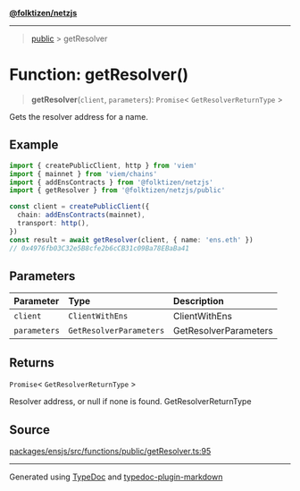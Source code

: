 [**@folktizen/netzjs**](../README.md)

---

> [public](README.md) > getResolver

# Function: getResolver()

> **getResolver**(`client`, `parameters`): `Promise`\< `GetResolverReturnType` \>

Gets the resolver address for a name.

## Example

```ts
import { createPublicClient, http } from 'viem'
import { mainnet } from 'viem/chains'
import { addEnsContracts } from '@folktizen/netzjs'
import { getResolver } from '@folktizen/netzjs/public'

const client = createPublicClient({
  chain: addEnsContracts(mainnet),
  transport: http(),
})
const result = await getResolver(client, { name: 'ens.eth' })
// 0x4976fb03C32e5B8cfe2b6cCB31c09Ba78EBaBa41
```

## Parameters

| Parameter    | Type                    | Description           |
| :----------- | :---------------------- | :-------------------- |
| `client`     | `ClientWithEns`         | ClientWithEns         |
| `parameters` | `GetResolverParameters` | GetResolverParameters |

## Returns

`Promise`\< `GetResolverReturnType` \>

Resolver address, or null if none is found. GetResolverReturnType

## Source

[packages/ensjs/src/functions/public/getResolver.ts:95](https://github.com/ensdomains/ensjs-v3/blob/1b90b888/packages/ensjs/src/functions/public/getResolver.ts#L95)

---

Generated using [TypeDoc](https://typedoc.org/) and [typedoc-plugin-markdown](https://www.npmjs.com/package/typedoc-plugin-markdown)
